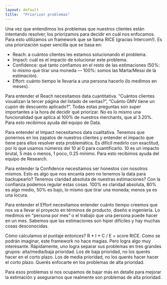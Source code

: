 ```yaml
---
layout: default
title:  "Priorizar problemas"
---
```


Una vez que entendimos los problemas que nuestros clientes están intentando resolver, los priorizamos para decidir en cuál nos enfocamos. Para esto utilizamos un framework que se llama RICE (gracias Intercom!). Es una priorización super sencilla que se basa en:
  - Reach: a cuántos clientes les estamos solucionando el problema.
  - Impact: cuál es el impacto de solucionar este problema.
  - Confidence: qué tanto confiamos en el resto de las estimaciones (50%: lo mismo que tirar una moneda — 100%: somos las Marta/Messi de la estimación).
  - Effort: cuánto tiempo le llevaría a una persona hacerlo (lo medimos en meses).

Para entender el Reach necesitamos data cuantitativa. “Cuántos clientes visualizan la tercer página del listado de ventas?”, “Cuánto GMV tiene un cupón de descuento aplicado?”. Todas estas preguntas son super importantes a la hora de decidir qué priorizar. No es lo mismo una funcionalidad que aplica al 100% de nuestros merchants, que al 3.20%. Para esto recibimos ayuda del equipo de Data.

Para entender el Impact necesitamos data cualitativa. Tenemos que ponernos en los zapatos de nuestros clientes y entender el impacto que tiene para ellos resolver esta problemática. Es difícil medirlo con exactitud, por lo que usamos números del 10 al 0 para cuantificarlo. 10 es un impacto brutal, 5 más o menos, 1 poco, 0.25 mínimo. Para esto recibimos ayuda del equipo de Research.

Para entender la Confidence necesitamos ser honestos con nosotros mismos. Esto es algo que nos encanta pero no tenemos la data para backupearlo? Tenemos claridad absoluta de nuestras estimaciones? Con la confianza podemos regular estas cosas. 100% es claridad absoluta, 80% es algo medio, 50% es bajo, lo mismo que tirar una moneda; menos ya es una locura.

Para entender el Effort necesitamos entender cuánto tiempo creemos que nos va a llevar el proyecto en términos de producto, diseño e ingeniería. Lo medimos en “persona por mes” o el trabajo que una persona puede hacer en un mes. Sabemos que las estimaciones son hiper difíciles y hay muchas cosas desconocidas.

Cómo calculamos el puntaje entonces? R * I * C / E = score RICE. Como se podrán imaginar, este framework no hace magias. Pero logra algo muy interesante. Rápidamente, uno logra separar sus problemas en tres grandes grupos: alta/media/baja prioridad. Los de baja prioridad, no los querés hacer en el corto plazo. Los de media prioridad, no los querés hacer hacer el corto plazo. Querés enfocarte en los problemas de alta prioridad.

Para esos problemas sí nos ocupamos de bajar más en detalle para mejorar la estimación y asegurarnos que realmente son problemas de alta prioridad.
